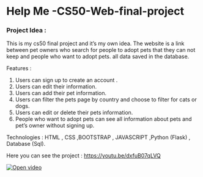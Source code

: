# Help Me -CS50-Web-final-project

### Project Idea :
This is my cs50 final project and it’s my own idea. The website is a link between pet owners
who search for people to adopt pets that they can not keep and people who want to adopt pets.
all data saved in the database.
</br>

Features :
1. Users can sign up to create an account .
2. Users can edit their information.
3. Users can add their pet information.
4. Users can filter the pets page by country and choose to filter for cats or dogs.
5. Users can edit or delete their pets information.
6. People who want to adopt pets can see all information about pets and pet’s owner
without signing up.

Technologies : HTML , CSS ,BOOTSTRAP , JAVASCRIPT ,Python (Flask) , Database (Sql).

Here you can see the project : https://youtu.be/dxfuB07qLVQ

[![Open video](https://img.youtube.com/vi/dxfuB07qLVQ/0.jpg)](https://www.youtube.com/watch?v=dxfuB07qLVQ)

